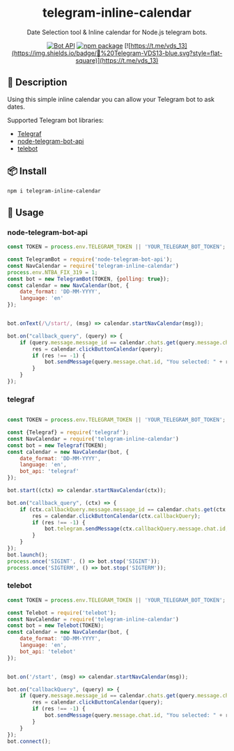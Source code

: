 <h1 align="center">telegram-inline-calendar</h1>

<div align="center">

Date Selection tool & Inline calendar for Node.js telegram bots.


[![Bot API](https://img.shields.io/badge/Bot%20API-v.6.3-00aced.svg?style=flat-square&logo=telegram)](https://core.telegram.org/bots/api)
[![npm package](https://img.shields.io/npm/v/telegram-inline-calendar?logo=npm&style=flat-square)](https://www.npmjs.org/package/node-telegram-bot-api)
[![https://t.me/vds_13](https://img.shields.io/badge/💬%20Telegram-VDS13-blue.svg?style=flat-square)](https://t.me/vds_13)

</div>

## 📙 Description

Using this simple inline calendar you can allow your Telegram bot to ask dates.

Supported Telegram bot libraries:
* [Telegraf](https://github.com/telegraf/telegraf)
* [node-telegram-bot-api](https://github.com/yagop/node-telegram-bot-api)
* [telebot](https://github.com/mullwar/telebot)

## 📦 Install

```sh
npm i telegram-inline-calendar
```

## 🚀 Usage

### node-telegram-bot-api
```js
const TOKEN = process.env.TELEGRAM_TOKEN || 'YOUR_TELEGRAM_BOT_TOKEN';

const TelegramBot = require('node-telegram-bot-api');
const NavCalendar = require('telegram-inline-calendar')
process.env.NTBA_FIX_319 = 1;
const bot = new TelegramBot(TOKEN, {polling: true});
const calendar = new NavCalendar(bot, {
    date_format: 'DD-MM-YYYY',
    language: 'en'
});


bot.onText(/\/start/, (msg) => calendar.startNavCalendar(msg));

bot.on("callback_query", (query) => {
    if (query.message.message_id == calendar.chats.get(query.message.chat.id)) {
        res = calendar.clickButtonCalendar(query);
        if (res !== -1) {
            bot.sendMessage(query.message.chat.id, "You selected: " + res);
        }
    }
});
```

### telegraf
```js

const TOKEN = process.env.TELEGRAM_TOKEN || 'YOUR_TELEGRAM_BOT_TOKEN';

const {Telegraf} = require('telegraf');
const NavCalendar = require('telegram-inline-calendar')
const bot = new Telegraf(TOKEN);
const calendar = new NavCalendar(bot, {
    date_format: 'DD-MM-YYYY',
    language: 'en',
    bot_api: 'telegraf'
});

bot.start((ctx) => calendar.startNavCalendar(ctx));

bot.on("callback_query", (ctx) => {
    if (ctx.callbackQuery.message.message_id == calendar.chats.get(ctx.callbackQuery.message.chat.id)) {
        res = calendar.clickButtonCalendar(ctx.callbackQuery);
        if (res !== -1) {
            bot.telegram.sendMessage(ctx.callbackQuery.message.chat.id, "You selected: " + res);
        }
    }
});
bot.launch();
process.once('SIGINT', () => bot.stop('SIGINT'));
process.once('SIGTERM', () => bot.stop('SIGTERM'));
```

### telebot
```js
const TOKEN = process.env.TELEGRAM_TOKEN || 'YOUR_TELEGRAM_BOT_TOKEN';

const Telebot = require('telebot');
const NavCalendar = require('telegram-inline-calendar')
const bot = new Telebot(TOKEN);
const calendar = new NavCalendar(bot, {
    date_format: 'DD-MM-YYYY',
    language: 'en',
    bot_api: 'telebot'
});


bot.on('/start', (msg) => calendar.startNavCalendar(msg));

bot.on("callbackQuery", (query) => {
    if (query.message.message_id == calendar.chats.get(query.message.chat.id)) {
        res = calendar.clickButtonCalendar(query);
        if (res !== -1) {
            bot.sendMessage(query.message.chat.id, "You selected: " + res);
        }
    }
});
bot.connect();
```
